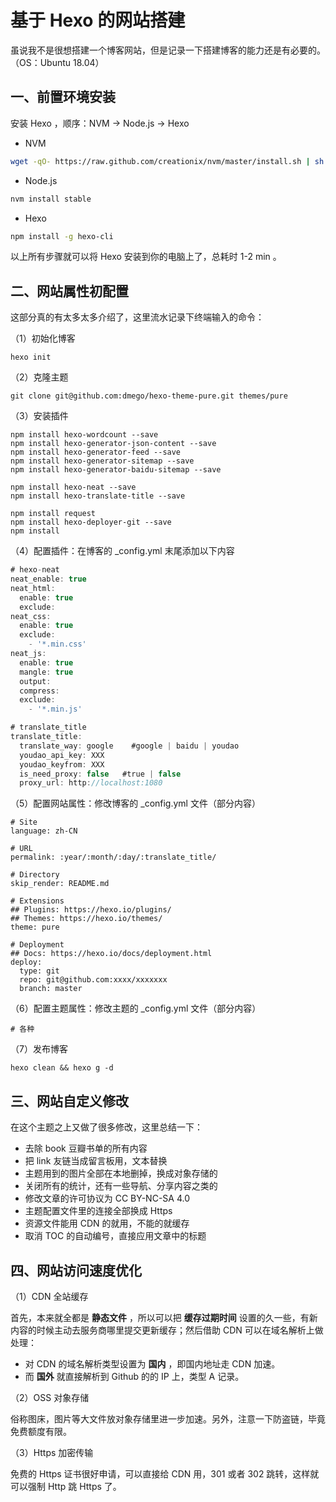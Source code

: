 # 基于 Hexo 的网站搭建

虽说我不是很想搭建一个博客网站，但是记录一下搭建博客的能力还是有必要的。（OS：Ubuntu 18.04）

## 一、前置环境安装

安装 Hexo ，顺序：NVM → Node.js → Hexo 

* NVM

```sh
wget -qO- https://raw.github.com/creationix/nvm/master/install.sh | sh
```

* Node.js

```sh
nvm install stable
```

* Hexo

```sh
npm install -g hexo-cli
```

以上所有步骤就可以将 Hexo 安装到你的电脑上了，总耗时 1-2 min 。

## 二、网站属性初配置

这部分真的有太多太多介绍了，这里流水记录下终端输入的命令：

（1）初始化博客

```shell
hexo init
```

（2）克隆主题
```shell
git clone git@github.com:dmego/hexo-theme-pure.git themes/pure
```

（3）安装插件
```shell
npm install hexo-wordcount --save
npm install hexo-generator-json-content --save
npm install hexo-generator-feed --save
npm install hexo-generator-sitemap --save
npm install hexo-generator-baidu-sitemap --save

npm install hexo-neat --save
npm install hexo-translate-title --save

npm install request
npm install hexo-deployer-git --save
npm install
```

（4）配置插件：在博客的 _config.yml 末尾添加以下内容
```js
# hexo-neat
neat_enable: true
neat_html:
  enable: true
  exclude:  
neat_css:
  enable: true
  exclude:
    - '*.min.css'
neat_js:
  enable: true
  mangle: true
  output:
  compress:
  exclude:
    - '*.min.js' 

# translate_title
translate_title:
  translate_way: google    #google | baidu | youdao
  youdao_api_key: XXX
  youdao_keyfrom: XXX
  is_need_proxy: false   #true | false
  proxy_url: http://localhost:1080
```

（5）配置网站属性：修改博客的  _config.yml  文件（部分内容）

```shell
# Site
language: zh-CN

# URL
permalink: :year/:month/:day/:translate_title/

# Directory
skip_render: README.md 

# Extensions
## Plugins: https://hexo.io/plugins/
## Themes: https://hexo.io/themes/
theme: pure

# Deployment
## Docs: https://hexo.io/docs/deployment.html
deploy:
  type: git
  repo: git@github.com:xxxx/xxxxxxx
  branch: master
```

（6）配置主题属性：修改主题的 _config.yml  文件（部分内容）

```shell
# 各种
```

（7）发布博客

```shell
hexo clean && hexo g -d
```
## 三、网站自定义修改

在这个主题之上又做了很多修改，这里总结一下：

* 去除 book 豆瓣书单的所有内容
* 把 link 友链当成留言板用，文本替换
* 主题用到的图片全部在本地删掉，换成对象存储的
* 关闭所有的统计，还有一些导航、分享内容之类的
* 修改文章的许可协议为 CC BY-NC-SA 4.0
* 主题配置文件里的连接全部换成 Https
* 资源文件能用 CDN 的就用，不能的就缓存
* 取消 TOC 的自动编号，直接应用文章中的标题

## 四、网站访问速度优化

（1）CDN 全站缓存

首先，本来就全都是 **静态文件** ，所以可以把 **缓存过期时间** 设置的久一些，有新内容的时候主动去服务商哪里提交更新缓存；然后借助 CDN 可以在域名解析上做处理：

* 对 CDN 的域名解析类型设置为 **国内** ，即国内地址走 CDN 加速。
* 而 **国外** 就直接解析到 Github 的的 IP 上，类型 A 记录。

（2）OSS 对象存储

俗称图床，图片等大文件放对象存储里进一步加速。另外，注意一下防盗链，毕竟免费额度有限。

（3）Https 加密传输

免费的 Https 证书很好申请，可以直接给 CDN 用，301 或者 302 跳转，这样就可以强制 Http 跳 Https 了。